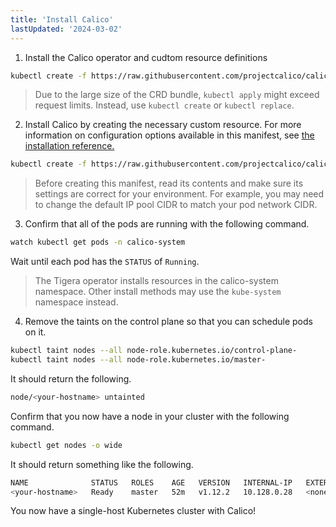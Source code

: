 ```yaml
---
title: 'Install Calico'
lastUpdated: '2024-03-02'
---
```


1. Install the Calico operator and cudtom resource definitions

```bash
kubectl create -f https://raw.githubusercontent.com/projectcalico/calico/v3.26.1/manifests/tigera-operator.yaml
```

> Due to the large size of the CRD bundle, `kubectl apply` might exceed request limits. Instead, use `kubectl create` or `kubectl replace`.

2. Install Calico by creating the necessary custom resource. For more information on configuration options available in this manifest, see [the installation reference.](https://docs.tigera.io/calico/latest/reference/installation/api)

```bash
kubectl create -f https://raw.githubusercontent.com/projectcalico/calico/v3.26.1/manifests/custom-resources.yaml
```

> Before creating this manifest, read its contents and make sure its settings are correct for your environment. For example, you may need to change the default IP pool CIDR to match your pod network CIDR.

3. Confirm that all of the pods are running with the following command.

```bash
watch kubectl get pods -n calico-system
```

Wait until each pod has the `STATUS` of `Running`.

> The Tigera operator installs resources in the calico-system namespace. Other install methods may use the `kube-system` namespace instead.

4. Remove the taints on the control plane so that you can schedule pods on it.

```bash
kubectl taint nodes --all node-role.kubernetes.io/control-plane-
kubectl taint nodes --all node-role.kubernetes.io/master-
```

It should return the following.

```bash
node/<your-hostname> untainted
```

Confirm that you now have a node in your cluster with the following command.

```bash
kubectl get nodes -o wide
```

It should return something like the following.

```bash
NAME              STATUS   ROLES    AGE   VERSION   INTERNAL-IP   EXTERNAL-IP   OS-IMAGE             KERNEL-VERSION    CONTAINER-RUNTIME
<your-hostname>   Ready    master   52m   v1.12.2   10.128.0.28   <none>        Ubuntu 18.04.1 LTS   4.15.0-1023-gcp   docker://18.6.1
```

You now have a single-host Kubernetes cluster with Calico!

